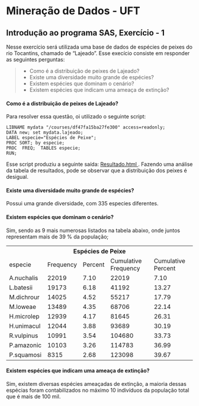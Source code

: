 


Mineração de Dados - UFT
===================

Introdução ao programa SAS,  Exercício - 1 
-------------

Nesse exercício será utilizada uma base de dados de espécies de peixes do rio Tocantins, chamado de  “Lajeado”. Esse execício consiste em responder as seguintes perguntas: 

> - Como é a distribuição de peixes de Lajeado? 
> - Existe uma diversidade muito grande de espécies?
> - Existem espécies que dominam o cenário? 
> - Existem espécies que indicam uma ameaça de extinção?

#### **Como  é a distribuição de peixes de Lajeado?**
Para resolver essa questão, oi utilizado o seguinte script:

```sas
LIBNAME mydata "/courses/df47fa15ba27fe300" access=readonly;
DATA new; set mydata.lajeado;
LABEL especie="Espécies de Peixe";
PROC SORT; by especie;
PROC  FREQ;  TABLES especie;
RUN;
```
Esse script  produziu a seguinte saída: [Resultado.html ](https://htmlpreview.github.io/?https://github.com/thaylongs/mineracaodados/blob/master/Exec1-Peixes.html) . Fazendo uma análise da tabela de resultados, pode se observar que a distribuição dos peixes é desigual.

#### **Existe uma diversidade muito grande de espécies?**
Possui uma grande diversidade, com 335 especies diferentes.
#### **Existem espécies que dominam o cenário?** 

Sim, sendo as 9 mais numerosas listados na tabela abaixo, onde juntos representam mais de 39 % da população;

<table class="tg">
  <tr>
    <th  colspan="5">Espécies de Peixe</th>  </tr>
  <tr>
    <td >especie</td>
    <td >Frequency</td>
    <td >Percent</td>
    <td >Cumulative Frequency</td>
    <td >Cumulative Percent</td>
  </tr>

  <tr>
    <td >A.nuchalis</td>
    <td >22019</td>
    <td >7.10</td>
    <td >22019</td>
    <td >7.10</td>
  </tr>
  <tr>
    <td >L.batesii</td>
    <td >19173</td>
    <td >6.18</td>
    <td >41192</td>
    <td >13.27</td>
  </tr>
  <tr>
    <td >M.dichrour</td>
    <td >14025</td>
    <td >4.52</td>
    <td >55217</td>
    <td >17.79</td>
  </tr>
  <tr>
    <td >M.loweae</td>
    <td >13489</td>
    <td >4.35</td>
    <td >68706</td>
    <td >22.14</td>
  </tr>
  <tr>
    <td >H.microlep</td>
    <td >12939</td>
    <td >4.17</td>
    <td >81645</td>
    <td >26.31</td>
  </tr>
  <tr>
    <td >H.unimacul</td>
    <td >12044</td>
    <td >3.88</td>
    <td >93689</td>
    <td >30.19</td>
  </tr>
  <tr>
    <td >R.vulpinus</td>
    <td >10991</td>
    <td >3.54</td>
    <td >104680</td>
    <td >33.73</td>
  </tr>
  <tr>
    <td >P.amazonic</td>
    <td >10103</td>
    <td >3.26</td>
    <td >114783</td>
    <td >36.99</td>
  </tr>
  <tr>
    <td >P.squamosi</td>
    <td >8315</td>
    <td >2.68</td>
    <td >123098</td>
    <td >39.67</td>
  </tr>
</table>

#### **Existem espécies que indicam uma ameaça de extinção?**

Sim, existem diversas espécies ameaçadas de extinção, a maioria dessas espécias foram contabilizados no máximo 10 indivíduos da população total que é mais de 100 mil. 

